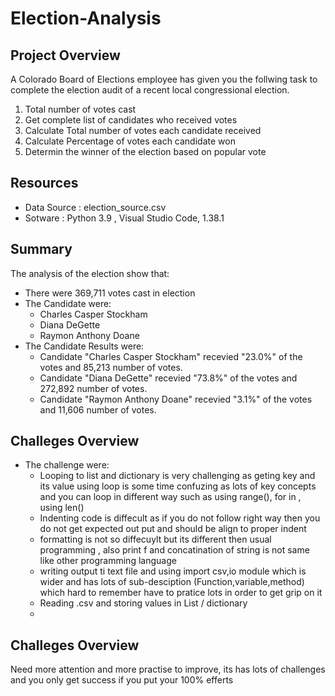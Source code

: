 # Election-Analysis

## Project Overview
A Colorado Board of Elections employee has given you the follwing task to complete the election audit of a recent local congressional election.

1) Total number of votes cast
2) Get complete list of candidates who received votes
3) Calculate Total number of votes each candidate received
4) Calculate Percentage of votes each candidate won
5) Determin the winner of the election based on popular vote

## Resources
- Data Source : election_source.csv
- Sotware : Python 3.9 , Visual Studio Code, 1.38.1

## Summary
The analysis of the election show that:
- There were 369,711 votes cast in election
- The Candidate were:
  - Charles Casper Stockham
  - Diana DeGette
  - Raymon Anthony Doane
- The Candidate Results were:
  - Candidate "Charles Casper Stockham" recevied "23.0%" of the votes and 85,213 number of votes.
  - Candidate "Diana DeGette" recevied "73.8%" of the votes and 272,892 number of votes.
  - Candidate "Raymon Anthony Doane" recevied "3.1%" of the votes and 11,606 number of votes.

## Challeges Overview
- The challenge were:
  - Looping to list and dictionary is very challenging as geting key and its value using loop is some time confuzing as lots of key concepts and you can loop in different way such as using range(), for in , using len() 
  - Indenting code is diffecult as if you do not follow right way then you do not get expected out put and should be align to proper indent
  - formatting is not so diffecuylt but its different then usual programming , also print f and concatination of string is not same like other programming language
  - writing output ti text file and using import csv,io module which is wider and has lots of sub-desciption (Function,variable,method) which hard to remember have to pratice lots in order to get grip on it
  - Reading .csv and storing values in List / dictionary
  -    
## Challeges Overview
   Need more attention and more practise to improve, its has lots of challenges and you only get success if you put your 100% efferts
